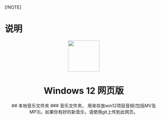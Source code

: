 [!NOTE]
# 说明
<p align="center">
    <img src="win12/icon/windows12.svg" width="100" height="100">
</p>
<h1 align="center">Windows 12 网页版</h1>
<p align="center" class="shields">
## 本地音乐文件夹
### 音乐文件夹，
用来存放win12项目音频(包括MV及MP3)。如果你有好的新音乐，请使用git上传到此网页。
